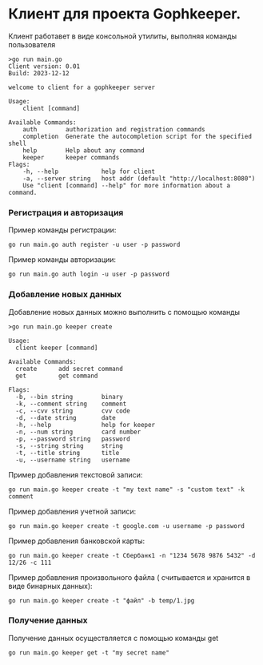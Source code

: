 # Клиент для проекта Gophkeeper.
Клиент работавет в виде консольной утилиты, выполняя команды пользователя

```
>go run main.go
Client version: 0.01
Build: 2023-12-12

welcome to client for a gophkeeper server

Usage:
    client [command]

Available Commands:
    auth        authorization and registration commands
    completion  Generate the autocompletion script for the specified shell
    help        Help about any command
    keeper      keeper commands
Flags:
    -h, --help            help for client
    -a, --server string   host addr (default "http://localhost:8080")
    Use "client [command] --help" for more information about a command.
```
### Регистрация и авторизация

Пример команды регистрации:

```
go run main.go auth register -u user -p password
```
Пример команды авторизации:

```
go run main.go auth login -u user -p password
```

### Добавление новых данных

Добавление новых данных можно выполнить с помощью команды

```
>go run main.go keeper create 

Usage:
  client keeper [command]

Available Commands:
  create      add secret command
  get         get command

Flags:
  -b, --bin string        binary
  -k, --comment string    comment
  -c, --cvv string        cvv code
  -d, --date string       date
  -h, --help              help for keeper
  -n, --num string        card number
  -p, --password string   password
  -s, --string string     string
  -t, --title string      title
  -u, --username string   username

```
Пример добавления текстовой записи:
```
go run main.go keeper create -t "my text name" -s "custom text" -k comment
```
Пример добавления учетной записи:
```
go run main.go keeper create -t google.com -u username -p password 
```
Пример добавления банковской карты:
```
go run main.go keeper create -t Сбербанк1 -n "1234 5678 9876 5432" -d 12/26 -c 111
```
Пример добавления произвольного файла ( считывается и хранится в виде бинарных данных):
```
go run main.go keeper create -t "файл" -b temp/1.jpg
```

### Получение данных

Получение данных осуществляется с помощью команды get
```
go run main.go keeper get -t "my secret name" 
```